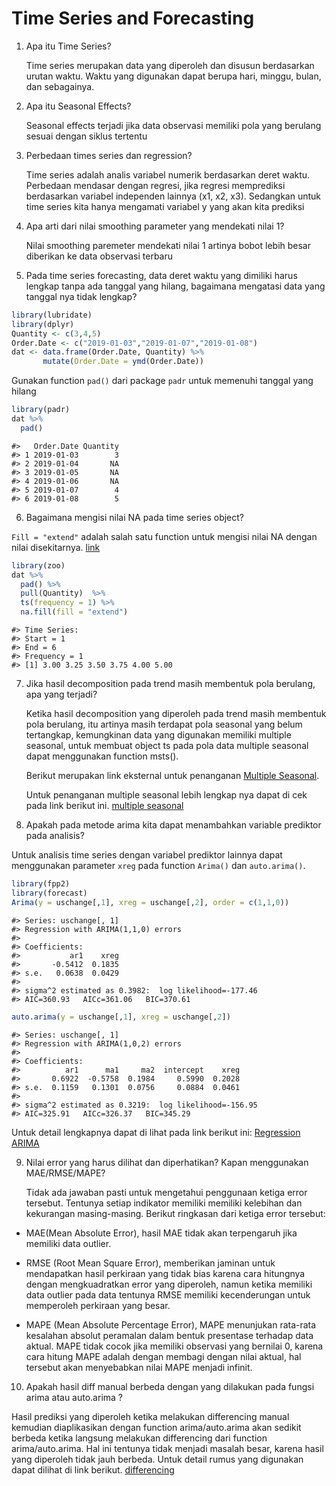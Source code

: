 # Time Series and Forecasting



1. Apa itu Time Series?

   Time series merupakan data yang diperoleh dan disusun berdasarkan urutan waktu. Waktu yang digunakan dapat berupa hari, minggu, bulan, dan sebagainya.

2. Apa itu Seasonal Effects?

   Seasonal effects terjadi jika data observasi memiliki pola yang berulang sesuai dengan siklus tertentu

3. Perbedaan times series dan regression?

    Time series adalah analis variabel numerik berdasarkan deret waktu. Perbedaan mendasar dengan regresi, jika regresi memprediksi berdasarkan variabel independen lainnya (x1, x2, x3). Sedangkan untuk time series kita hanya mengamati variabel y yang akan kita prediksi

4. Apa arti dari nilai smoothing parameter yang mendekati nilai 1?

    Nilai smoothing paremeter mendekati nilai 1 artinya bobot lebih besar diberikan ke data observasi terbaru

5. Pada time series forecasting, data deret waktu yang dimiliki harus lengkap tanpa ada tanggal yang hilang, bagaimana mengatasi data yang tanggal nya tidak lengkap?


```r
library(lubridate)
library(dplyr)
Quantity <- c(3,4,5)
Order.Date <- c("2019-01-03","2019-01-07","2019-01-08") 
dat <- data.frame(Order.Date, Quantity) %>% 
       mutate(Order.Date = ymd(Order.Date)) 
```

Gunakan function `pad()` dari package `padr` untuk memenuhi tanggal yang hilang

```r
library(padr)
dat %>% 
  pad()
```

```
#>   Order.Date Quantity
#> 1 2019-01-03        3
#> 2 2019-01-04       NA
#> 3 2019-01-05       NA
#> 4 2019-01-06       NA
#> 5 2019-01-07        4
#> 6 2019-01-08        5
```

6. Bagaimana mengisi nilai NA pada time series object?

`Fill = "extend"` adalah salah satu function untuk mengisi nilai NA dengan nilai disekitarnya. [link](https://drive.google.com/file/d/1J7yIsONtK9z3fDvkxnWiEHEoWVE1zdBS/view?usp=sharing)

```r
library(zoo)
dat %>% 
  pad() %>% 
  pull(Quantity)  %>% 
  ts(frequency = 1) %>% 
  na.fill(fill = "extend") 
```

```
#> Time Series:
#> Start = 1 
#> End = 6 
#> Frequency = 1 
#> [1] 3.00 3.25 3.50 3.75 4.00 5.00
```

7. Jika hasil decomposition pada trend masih membentuk pola berulang, apa yang terjadi?

   Ketika hasil decomposition yang diperoleh pada trend masih membentuk pola berulang, itu artinya masih terdapat pola seasonal yang belum tertangkap, kemungkinan data yang digunakan memiliki multiple seasonal, untuk membuat object ts pada pola data multiple seasonal dapat menggunakan function msts(). 
   
   Berikut merupakan link eksternal untuk penanganan [Multiple Seasonal](https://www.researchgate.net/post/How_many_components_can_I_retrieve_in_principal_component_analysis).  
   
   Untuk penanganan multiple seasonal lebih lengkap nya dapat di cek pada link berikut ini. [multiple seasonal](https://algotech.netlify.com/blog/multiple-seasonal/)

8. Apakah pada metode arima kita dapat menambahkan variable prediktor pada analisis?

Untuk analisis time series dengan variabel prediktor lainnya dapat menggunakan parameter `xreg` pada function `Arima()` dan `auto.arima()`.

```r
library(fpp2)
library(forecast)
Arima(y = uschange[,1], xreg = uschange[,2], order = c(1,1,0))
```

```
#> Series: uschange[, 1] 
#> Regression with ARIMA(1,1,0) errors 
#> 
#> Coefficients:
#>           ar1    xreg
#>       -0.5412  0.1835
#> s.e.   0.0638  0.0429
#> 
#> sigma^2 estimated as 0.3982:  log likelihood=-177.46
#> AIC=360.93   AICc=361.06   BIC=370.61
```

```r
auto.arima(y = uschange[,1], xreg = uschange[,2])
```

```
#> Series: uschange[, 1] 
#> Regression with ARIMA(1,0,2) errors 
#> 
#> Coefficients:
#>          ar1      ma1     ma2  intercept    xreg
#>       0.6922  -0.5758  0.1984     0.5990  0.2028
#> s.e.  0.1159   0.1301  0.0756     0.0884  0.0461
#> 
#> sigma^2 estimated as 0.3219:  log likelihood=-156.95
#> AIC=325.91   AICc=326.37   BIC=345.29
```

Untuk detail lengkapnya dapat di lihat pada link berikut ini: [Regression ARIMA](https://otexts.com/fpp2/regarima.html)

9. Nilai error yang harus dilihat dan diperhatikan? Kapan menggunakan MAE/RMSE/MAPE?

   Tidak ada jawaban pasti untuk mengetahui penggunaan ketiga error tersebut. Tentunya setiap indikator memiliki memiliki kelebihan dan kekurangan masing-masing. Berikut ringkasan dari ketiga error tersebut:

  -  MAE(Mean Absolute Error), hasil MAE tidak akan terpengaruh jika memiliki data outlier.

  -  RMSE (Root Mean Square Error), memberikan jaminan untuk mendapatkan hasil perkiraan yang tidak bias karena cara hitungnya dengan mengkuadratkan error yang diperoleh, namun ketika memiliki data outlier pada data tentunya RMSE memiliki kecenderungan untuk memperoleh perkiraan yang besar.

  -  MAPE (Mean Absolute Percentage Error), MAPE menunjukan rata-rata kesalahan absolut peramalan dalam bentuk presentase terhadap data aktual. MAPE tidak cocok jika memiliki observasi yang bernilai 0, karena cara hitung MAPE adalah dengan membagi dengan nilai aktual, hal tersebut akan menyebabkan nilai MAPE menjadi infinit.

10. Apakah hasil diff manual berbeda dengan yang dilakukan pada fungsi arima atau auto.arima ?

   Hasil prediksi yang diperoleh ketika melakukan differencing manual kemudian diaplikasikan dengan function arima/auto.arima akan sedikit berbeda ketika langsung melakukan differencing dari function arima/auto.arima. Hal ini tentunya tidak menjadi masalah besar, karena hasil yang diperoleh tidak jauh berbeda. Untuk detail rumus yang digunakan dapat dilihat di link berikut. [differencing](https://stats.stackexchange.com/questions/32634/difference-time-series-before-arima-or-within-arima)

